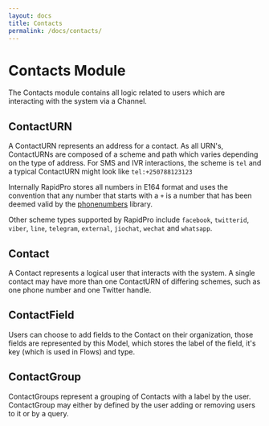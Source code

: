 ```yaml
---
layout: docs
title: Contacts
permalink: /docs/contacts/
---
```


# Contacts Module

The Contacts module contains all logic related to users which are interacting
with the system via a Channel.

## ContactURN

A ContactURN represents an address for a contact. As all URN's, ContactURNs
are composed of a scheme and path which varies depending on the type of address.
For SMS and IVR interactions, the scheme is ```tel``` and a typical ContactURN
might look like ```tel:+250788123123```

Internally RapidPro stores all numbers in E164 format and uses the convention
that any number that starts with a ```+``` is a number that has been deemed
valid by the [phonenumbers](https://github.com/daviddrysdale/python-phonenumbers)
library.

Other scheme types supported by RapidPro include `facebook`, `twitterid`,
`viber`, `line`, `telegram`, `external`, `jiochat`, `wechat` and `whatsapp`.

## Contact

A Contact represents a logical user that interacts with the system. A single
contact may have more than one ContactURN of differing schemes, such as one
phone number and one Twitter handle.

## ContactField

Users can choose to add fields to the Contact on their organization, those fields
are represented by this Model, which stores the label of the field, it's key
(which is used in Flows) and type.

## ContactGroup

ContactGroups represent a grouping of Contacts with a label by the user.
ContactGroup may either by defined by the user adding or removing
users to it or by a query.
